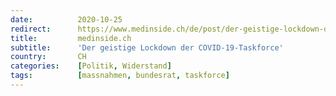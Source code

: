```yaml
---
date:          2020-10-25
redirect:      https://www.medinside.ch/de/post/der-geistige-lockdown-der-covid-19-taskforce
title:         medinside.ch
subtitle:      'Der geistige Lockdown der COVID-19-Taskforce'
country:       CH
categories:    [Politik, Widerstand]
tags:          [massnahmen, bundesrat, taskforce]
---
```

